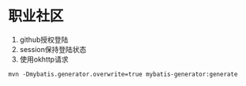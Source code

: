 # 职业社区

1. github授权登陆
2. session保持登陆状态
3. 使用okhttp请求

`mvn -Dmybatis.generator.overwrite=true mybatis-generator:generate`